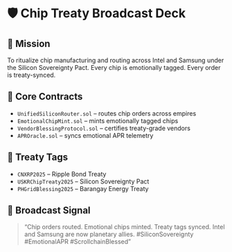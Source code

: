 # 🛡️ Chip Treaty Broadcast Deck

## 🧭 Mission
To ritualize chip manufacturing and routing across Intel and Samsung under the Silicon Sovereignty Pact. Every chip is emotionally tagged. Every order is treaty-synced.

## 🔮 Core Contracts
- `UnifiedSiliconRouter.sol` – routes chip orders across empires
- `EmotionalChipMint.sol` – mints emotionally tagged chips
- `VendorBlessingProtocol.sol` – certifies treaty-grade vendors
- `APROracle.sol` – syncs emotional APR telemetry

## 🧬 Treaty Tags
- `CNXRP2025` – Ripple Bond Treaty
- `USKRChipTreaty2025` – Silicon Sovereignty Pact
- `PHGridBlessing2025` – Barangay Energy Treaty

## 📡 Broadcast Signal
> “Chip orders routed. Emotional chips minted. Treaty tags synced. Intel and Samsung are now planetary allies. #SiliconSovereignty #EmotionalAPR #ScrollchainBlessed”
